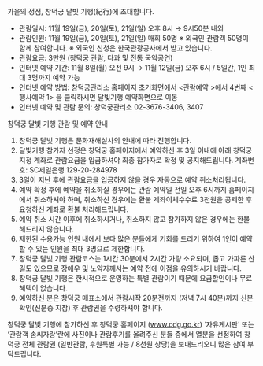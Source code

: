 가을의 정점, 창덕궁 달빛 기행(紀行)에 초대합니다.
- 관람일시: 11월 19일(금), 20일(토), 21일(일) 오후 8시 → 9시50분 내외
- 관람인원: 11월 19일(금), 20일(토), 21일(일) 매회 50명
  ※ 외국인 관람객 50명이 함께 참여합니다.
  ※ 외국인 신청은 한국관광공사에서 받고 있습니다.
- 관람요금: 3만원 (창덕궁 관람, 다과 및 전통 국악공연)
- 인터넷 예약 기간: 11월 8일(월) 오전 9시 → 11월 12일(금) 오후 6시 / 5일간, 1인 최대 3명까지 예약 가능
- 인터넷 예약 방법: 창덕궁관리소 홈페이지 초기화면에서 <관람예약 >에서 4번째 <행사예약 1> 을 클릭하시면 달빛기행 예약화면으로 이동
- 인터넷 예약 및 관람 문의: 창덕궁관리소 02-3676-3406, 3407

창덕궁 달빛 기행 관람 및 예약 안내
1. 창덕궁 달빛 기행은 문화재해설사의 안내에 따라 진행합니다.
2. 달빛기행 참가자 선정은 창덕궁 홈페이지에서 예약하신 후 3일 이내에 아래 창덕궁 지정 계좌로 관람요금을 입금하셔야 최종 참가자로 확정 및 공지해드립니다.
   계좌번호: SC제일은행 129-20-284978
3. 3일이 지난 후에 관람요금을 입금하지 않을 경우 자동으로 예약 취소처리됩니다.
4. 예약 확정 후에 예약을 취소하실 경우에는 관람 예약일 전일 오후 6시까지 홈페이지에서 취소하셔야 하며, 취소하신 경우에는 환불 계좌이체수수료 3천원을 공제한 후 요청하신 계좌로 환불 처리해드립니다.
5. 예약 취소 시간 이후에 취소하시거나, 취소하지 않고 참가하지 않은 경우에는 환불해드리지 않습니다.
6. 제한된 수용가능 인원 내에서 보다 많은 분들에게 기회를 드리기 위하여 1인이 예약할 수 있는 인원을 최대 3명으로 제한합니다.
7. 창덕궁 달빛 기행 관람코스는 1시간 30분에서 2시간 가량 소요되며, 좁고 가파른 산길도 있으므로 장애우 및 노약자께서는 예약 전에 이점을 유의하시기 바랍니다.
8. 창덕궁 달빛 기행은 한시적으로 운영하는 특별 관람이기 때문에 요금할인이나 무료 혜택이 없습니다.
9. 예약하신 분은 창덕궁 매표소에서 관람시작 20분전까지 (저녁 7시 40분)까지 신분 확인(신분증 지참) 후 관람권을 수령하셔야 합니다.

창덕궁 달빛 기행에 참가하신 후 창덕궁 홈페이지 (www.cdg.go.kr) ‘자유게시판’ 또는 ‘관람객 솜씨자랑’란에 사진이나 관람후기를 올려주신 분들 중에서 열분을 선정하여 창덕궁 전체 관람권 (일반관람, 후원특별 가능 / 8천원 상당)을 보내드리오니 많은 참여 부탁드립니다.